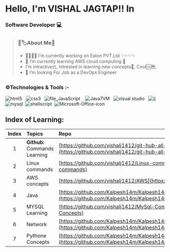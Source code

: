 # Hello, I'm VISHAL JAGTAP!! In 
### Software Developer 💻
##

> ### 💬🏷️About Me💬
>* 🎇✨✨🔭 I’m currently working on Eaton PVT.Ltd ✨✨✨✨
>* 🌱 I’m currently learning AWS cloud computing 🌱
>*  I'm intractive⚖️, 
 Intrested in learning new concepts🧲,
 Cool🆒😎,
>*  🤔 I’m looking For Job as a DevOps Engineer
 
##

 ### ⚙️Technologies & Tools :- 


 ![html5](https://user-images.githubusercontent.com/67726799/137287921-cd6e9226-104c-46f9-a221-b4a799972fcf.png)&nbsp;&nbsp;&nbsp;![css3](https://user-images.githubusercontent.com/67726799/137288333-dcfe62f2-9c5d-4bc3-961d-39a01e3b319c.png)&nbsp;&nbsp;&nbsp;![file_JavaScript](https://user-images.githubusercontent.com/67726799/137288759-2853727f-c194-4ad9-9359-61f084b8a76e.png)&nbsp;&nbsp;&nbsp; ![Java7VM](https://user-images.githubusercontent.com/67726799/137289862-fa6777d7-0827-4dd6-adb5-4525557d8936.png)&nbsp;&nbsp;&nbsp;![visual studio](https://user-images.githubusercontent.com/67726799/137289433-03fbdfd1-2dcf-4b16-b1cb-8ea148b60a80.png)&nbsp;&nbsp;&nbsp;![ij](https://user-images.githubusercontent.com/67726799/137284759-cc36a0cb-1358-4586-b168-34d427666fd6.png)&nbsp;&nbsp;&nbsp;![mysql](https://user-images.githubusercontent.com/67726799/137290155-9b9f6c1e-1029-44ea-b10d-0617d2dcd6f2.png)&nbsp;&nbsp;![shellscript](https://user-images.githubusercontent.com/67726799/137290593-2c3754a4-f8c5-4864-886c-824705aa9330.png)&nbsp;&nbsp;![Microsoft-Office-icon](https://user-images.githubusercontent.com/67726799/137291079-d161b51b-64fb-4acd-95cd-d6d506ecdeea.png)

<!--
**vishalj1412/vishalj1412** is a ✨ _special_ ✨ repository because its `README.md` (this file) appears on your GitHub profile.

Here are some ideas to get you started:

- 🔭 I’m currently working on ...
- 🌱 I’m currently learning ...
- 👯 I’m looking to collaborate on ...
- 🤔 I’m looking for help with ...
- 💬 Ask me about ...
- 📫 How to reach me: ...
- 😄 Pronouns: ...
- ⚡ Fun fact: ...
-->



## Index of Learning:

| Index | Topics | Repo |
| :-------------: | :------------- |:-------------| 
| 1 | **Github:** Commands Learning | [https://github.com/vishalj1412/git-hub-all-commnads](https://github.com/vishalj1412/git-hub-all-commnads) |
| 2 | Linux commands | [https://github.com/vishalj1412/Linux-commands](https://github.com/vishalj1412/Linux-commands) |
| 3 | AWS concepts | [https://github.com/vishalj1412/AWS](https://github.com/vishalj1412/AWS) |
| 4 | Java | [https://github.com/Kalpesh14m/Kalpesh14m/blob/main/Core%20java/CORE_JAVA.md](https://github.com/Kalpesh14m/Kalpesh14m/blob/main/Core%20java/CORE_JAVA.md) |
| 5 | MYSQL Learning | [https://github.com/vishalj1412/MySql-Concepts](https://github.com/vishalj1412/MySql-Concepts) |
| 6 | Network |[https://github.com/Kalpesh14m/Kalpesh14m/blob/main/Servlet/Servlet.md](https://github.com/Kalpesh14m/Kalpesh14m/blob/main/Servlet/Servlet.md) |
| 7 | Pythone Concepts | [https://github.com/Kalpesh14m/Kalpesh14m/blob/main/Spring%20MVC/Spring_MVC.md](https://github.com/Kalpesh14m/Kalpesh14m/blob/main/Spring%20MVC/Spring_MVC.md) |
